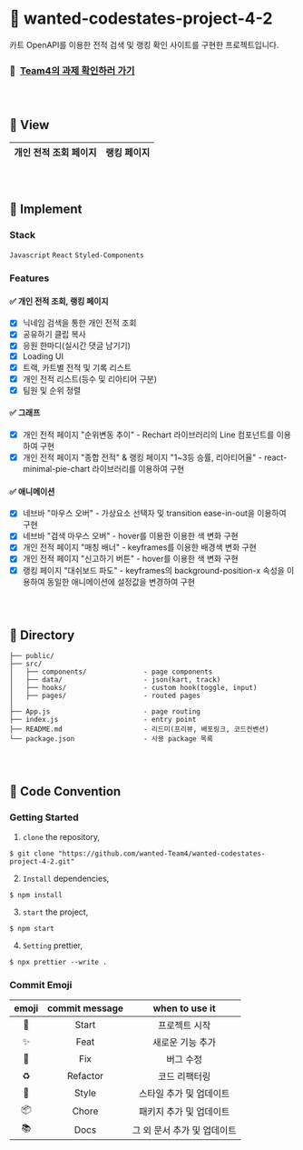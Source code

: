 # 🚗 wanted-codestates-project-4-2

카트 OpenAPI를 이용한 전적 검색 및 랭킹 확인 사이트를 구현한 프로젝트입니다.

### 📌 &nbsp;[Team4의 과제 확인하러 가기](https://team4-nexon-kartrider.netlify.app/)

### <br/>

###

## 🚗 View

| 개인 전적 조회 페이지 | 랭킹 페이지 |
| :-------------------: | :---------: |

### <br/>

###

## 🚗 Implement

### Stack

`Javascript` `React` `Styled-Components`

### Features

#### ✅ 개인 전적 조회, 랭킹 페이지
- [X] 닉네임 검색을 통한 개인 전적 조회
- [X] 공유하기 클립 복사
- [X] 응원 한마디(실시간 댓글 남기기)
- [X] Loading UI
- [X] 트랙, 카트별 전적 및 기록 리스트
- [X] 개인 전적 리스트(등수 및 리아티어 구분)
- [X] 팀원 및 순위 정렬

#### ✅ 그래프
- [X] 개인 전적 페이지 "순위변동 추이" - Rechart 라이브러리의 Line 컴포넌트를 이용하여 구현
- [X] 개인 전적 페이지 "종합 전적" & 랭킹 페이지 "1~3등 승률, 리아티어율" - react-minimal-pie-chart 라이브러리를 이용하여 구현

#### ✅ 애니메이션
- [X] 네브바 "마우스 오버" - 가상요소 선택자 및 transition ease-in-out을 이용하여 구현
- [X] 네브바 "검색 마우스 오버" - hover를 이용한 이용한 색 변화 구현
- [X] 개인 전적 페이지 "매칭 배너" - keyframes를 이용한 배경색 변화 구현
- [X] 개인 전적 페이지 "신고하기 버튼" - hover를 이용한 색 변화 구현
- [X] 랭킹 페이지 "대쉬보드 파도" - keyframes의 background-position-x 속성을 이용하여 동일한 애니메이션에 설정값을 변경하여 구현

### <br/>

###

## 🚗 Directory

```
├── public/
├── src/
│   ├── components/              - page components
│   ├── data/                    - json(kart, track)
│   ├── hooks/                   - custom hook(toggle, input)
│   ├── pages/                   - routed pages
│
├── App.js                       - page routing
├── index.js                     - entry point
├── README.md                    - 리드미(프리뷰, 배포링크, 코드컨벤션)
└── package.json                 - 사용 package 목록
```

### <br/>

###

## 🚗 Code Convention

### Getting Started

1. `clone` the repository,

```
$ git clone "https://github.com/wanted-Team4/wanted-codestates-project-4-2.git"
```

2. `Install` dependencies,

```
$ npm install
```

3. `start` the project,

```
$ npm start
```

4. `Setting` prettier,

```
$ npx prettier --write .
```

### Commit Emoji

|   emoji    | commit message |       when to use it        |
| :--------: | :------------: | :-------------------------: |
|   :tada:   |     Start      |        프로젝트 시작        |
| :sparkles: |      Feat      |      새로운 기능 추가       |
|   :bug:    |      Fix       |          버그 수정          |
| :recycle:  |    Refactor    |        코드 리팩터링        |
| :lipstick: |     Style      |   스타일 추가 및 업데이트   |
| :package:  |     Chore      |   패키지 추가 및 업데이트   |
|  :books:   |      Docs      | 그 외 문서 추가 및 업데이트 |

### <br/>

###
